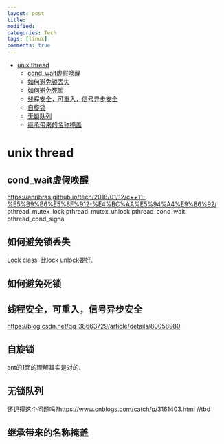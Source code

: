```yaml
---
layout: post
title:
modified:
categories: Tech
tags: [linux]
comments: true
---
```


<!-- TOC -->

- [unix thread](#unix-thread)
    - [cond_wait虚假唤醒](#cond_wait虚假唤醒)
    - [如何避免锁丢失](#如何避免锁丢失)
    - [如何避免死锁](#如何避免死锁)
    - [线程安全，可重入，信号异步安全](#线程安全可重入信号异步安全)
    - [自旋锁](#自旋锁)
    - [无锁队列](#无锁队列)
    - [继承带来的名称掩盖](#继承带来的名称掩盖)

<!-- /TOC -->

# unix thread
## cond_wait虚假唤醒
<https://anribras.github.io/tech/2018/01/12/c++11-%E5%B9%B6%E5%8F%912-%E4%BC%AA%E5%94%A4%E9%86%92/>
pthread_mutex_lock
pthread_mutex_unlock
pthread_cond_wait
pthread_cond_signal
## 如何避免锁丢失
Lock class. 比lock unlock要好.
## 如何避免死锁
## 线程安全，可重入，信号异步安全
<https://blog.csdn.net/qq_38663729/article/details/80058980>
## 自旋锁
ant的1面的理解其实是对的.
## 无锁队列
还记得这个问题吗?<https://www.cnblogs.com/catch/p/3161403.html>
//tbd
## 继承带来的名称掩盖